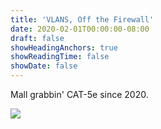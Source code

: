 ```yaml
---
title: 'VLANS, Off the Firewall'
date: 2020-02-01T00:00:00-08:00
draft: false
showHeadingAnchors: true
showReadingTime: false
showDate: false
---
```


Mall grabbin' CAT-5e since 2020.
<!-- uuuuhg -->
<img src="https://devdull.lol/stickers/2020.02-VLANS/vlans.png">
